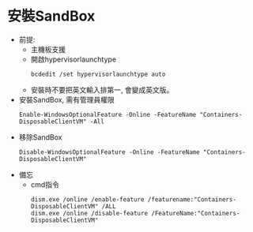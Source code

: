 
安裝SandBox
===
- 前提:
  - 主機板支援
  - 開啟hypervisorlaunchtype
    ```
    bcdedit /set hypervisorlaunchtype auto
    ```
  - 安裝時不要把英文輸入排第一, 會變成英文版。
- 安裝SandBox, 需有管理員權限
  ```
  Enable-WindowsOptionalFeature -Online -FeatureName "Containers-DisposableClientVM" -All
  ```
- 移除SandBox
  ```
  Disable-WindowsOptionalFeature -Online -FeatureName "Containers-DisposableClientVM"
  ```
- 備忘
  - cmd指令
    ```
    dism.exe /online /enable-feature /featurename:"Containers-DisposableClientVM" /ALL
    dism.exe /online /disable-feature /FeatureName:"Containers-DisposableClientVM"
    ```